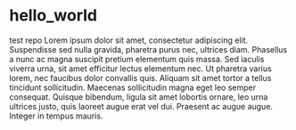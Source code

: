 # hello_world
test repo
Lorem ipsum dolor sit amet, consectetur adipiscing elit. Suspendisse sed nulla gravida, pharetra purus nec, ultrices diam. Phasellus a nunc ac magna suscipit pretium elementum quis massa. Sed iaculis viverra urna, sit amet efficitur lectus elementum nec. Ut pharetra varius lorem, nec faucibus dolor convallis quis. Aliquam sit amet tortor a tellus tincidunt sollicitudin. Maecenas sollicitudin magna eget leo semper consequat. Quisque bibendum, ligula sit amet lobortis ornare, leo urna ultrices justo, quis laoreet augue erat vel dui. Praesent ac augue augue. Integer in tempus mauris.
